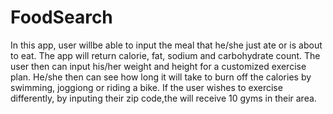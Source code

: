 # FoodSearch

In this app, user willbe able to input the meal that he/she just ate or is about to eat.
The app will return calorie, fat, sodium and carbohydrate count.  The user then can input 
his/her weight and height for a customized exercise plan.  He/she then can see how long it 
will take to burn off the calories by swimming, joggiong or riding a bike.  If the user 
wishes to exercise differently, by inputing their zip code,the will receive 10 gyms in 
their area.
